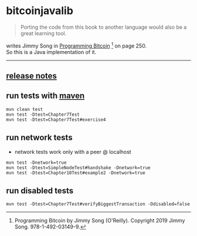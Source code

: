 # bitcoinjavalib

> Porting the code from this book to another language would also be a great learning tool.

writes Jimmy Song in [Programming Bitcoin](https://github.com/jimmysong/programmingbitcoin) [^1] on page 250.<br>
So this is a Java implementation of it.

---
[^1]: Programming Bitcoin by Jimmy Song (O'Reilly). Copyright 2019 Jimmy Song. 978-1-492-03149-9.

## [release notes](release-notes.md)

## run tests with [maven](https://maven.apache.org/)
```
mvn clean test  
mvn test -Dtest=Chapter7Test
mvn test -Dtest=Chapter7Test#exercise4
```

## run network tests
- network tests work only with a peer @ localhost 
```
mvn test -Dnetwork=true
mvn test -Dtest=SimpleNodeTest#handshake -Dnetwork=true
mvn test -Dtest=Chapter10Test#example2 -Dnetwork=true
```

## run disabled tests
```
mvn test -Dtest=Chapter7Test#verifyBiggestTransaction -Ddisabled=false
```
